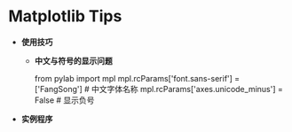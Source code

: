 # Matplotlib Tips

* **使用技巧**

   + **中文与符号的显示问题**
   
     from pylab import mpl
     mpl.rcParams['font.sans-serif'] = ['FangSong']  # 中文字体名称
     mpl.rcParams['axes.unicode_minus'] = False  # 显示负号
   

* **实例程序**



